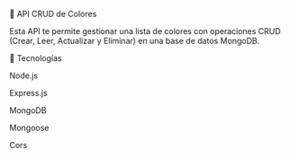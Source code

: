 🎨 API CRUD de Colores

Esta API te permite gestionar una lista de colores con operaciones CRUD (Crear, Leer, Actualizar y Eliminar) en una base de datos MongoDB.

🚀 Tecnologías

Node.js

Express.js

MongoDB

Mongoose

Cors

